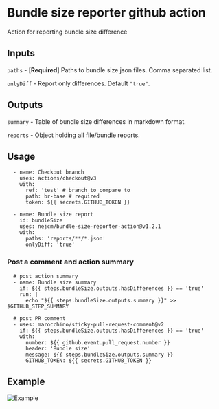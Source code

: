 # Bundle size reporter github action

Action for reporting bundle size difference

## Inputs

`paths` - [**Required**] Paths to bundle size json files. Comma separated list.

`onlyDiff` - Report only differences. Default `"true"`.

## Outputs

`summary` - Table of bundle size differences in markdown format.

`reports` - Object holding all file/bundle reports.

## Usage

```
  - name: Checkout branch
    uses: actions/checkout@v3
    with:
      ref: 'test' # branch to compare to
      path: br-base # required
      token: ${{ secrets.GITHUB_TOKEN }}

  - name: Bundle size report
    id: bundleSize
    uses: nejcm/bundle-size-reporter-action@v1.2.1
    with:
      paths: 'reports/**/*.json'
      onlyDiff: 'true'
```

### Post a comment and action summary

```
  # post action summary
  - name: Bundle size summary
    if: ${{ steps.bundleSize.outputs.hasDifferences }} == 'true'
    run: |
      echo "${{ steps.bundleSize.outputs.summary }}" >> $GITHUB_STEP_SUMMARY

  # post PR comment
  - uses: marocchino/sticky-pull-request-comment@v2
    if: ${{ steps.bundleSize.outputs.hasDifferences }} == 'true'
    with:
      number: ${{ github.event.pull_request.number }}
      header: 'Bundle size'
      message: ${{ steps.bundleSize.outputs.summary }}
      GITHUB_TOKEN: ${{ secrets.GITHUB_TOKEN }}
```

## Example

![Example](https://raw.githubusercontent.com/nejcm/bundle-size-reporter-action/master/example.jpg)
